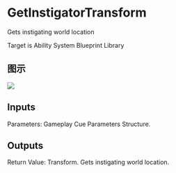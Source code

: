 # GetInstigatorTransform

Gets instigating world location

Target is Ability System Blueprint Library

## 图示

![]($-20221218-17310836.png)

## Inputs

Parameters: Gameplay Cue Parameters Structure.  

## Outputs

Return Value: Transform. Gets instigating world location.

